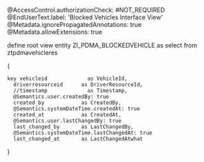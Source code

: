 @AccessControl.authorizationCheck: #NOT_REQUIRED
@EndUserText.label: 'Blocked Vehicles Interface View'
@Metadata.ignorePropagatedAnnotations: true
@Metadata.allowExtensions: true

define root view entity ZI_PDMA_BLOCKEDVEHICLE as select from ztpdmavehicleres

{

    key vehicleid             as VehicleId,
      driverresourceid      as DriverResourceId,
      //timestamp             as Timestamp,
      @Semantics.user.createdBy: true     
      created_by            as CreatedBy, 
      @Semantics.systemDateTime.createdAt: true     
      created_at            as CreatedAt, 
      @Semantics.user.lastChangedBy: true  
      last_changed_by       as LastChangedBy,
      @Semantics.systemDateTime.lastChangedAt: true
      last_changed_at       as LastChangedAtwhat    
}
